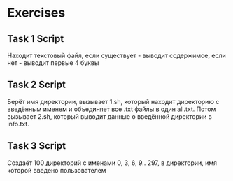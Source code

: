 # Exercises

## Task 1 Script

Находит текстовый файл, если существует - выводит содержимое, если нет - выводит первые 4 буквы

## Task 2 Script

Берёт имя директории, вызывает 1.sh, который находит директорию с введённым именем и объединяет все .txt файлы в один all.txt. Потом вызывает 2.sh, который выводит данные о введённой директории в info.txt.

## Task 3 Script

Создаёт 100 директорий с именами 0, 3, 6, 9.. 297,  в директории, имя которой введено пользователем
